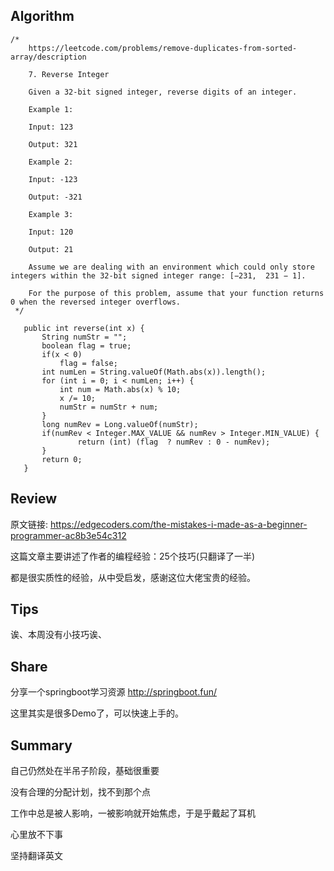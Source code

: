 ## Algorithm ##
````
/*
    https://leetcode.com/problems/remove-duplicates-from-sorted-array/description
     
    7. Reverse Integer
    
    Given a 32-bit signed integer, reverse digits of an integer. 
    
    Example 1:

    Input: 123
    
    Output: 321
    
    Example 2:
    
    Input: -123
    
    Output: -321
    
    Example 3:
    
    Input: 120
    
    Output: 21
    
    Assume we are dealing with an environment which could only store integers within the 32-bit signed integer range: [−231,  231 − 1]. 
    
    For the purpose of this problem, assume that your function returns 0 when the reversed integer overflows.
 */
 ````
 
 ````
    public int reverse(int x) {
        String numStr = "";
        boolean flag = true;
        if(x < 0)
            flag = false;
        int numLen = String.valueOf(Math.abs(x)).length();
        for (int i = 0; i < numLen; i++) {
            int num = Math.abs(x) % 10;
            x /= 10;
            numStr = numStr + num;
        }
        long numRev = Long.valueOf(numStr);
        if(numRev < Integer.MAX_VALUE && numRev > Integer.MIN_VALUE) {
                return (int) (flag  ? numRev : 0 - numRev);
        }
        return 0;
    }
 ````
 
## Review ##

原文链接: https://edgecoders.com/the-mistakes-i-made-as-a-beginner-programmer-ac8b3e54c312

这篇文章主要讲述了作者的编程经验：25个技巧(只翻译了一半)

都是很实质性的经验，从中受启发，感谢这位大佬宝贵的经验。


## Tips ##

诶、本周没有小技巧诶、
        
## Share ##

分享一个springboot学习资源   http://springboot.fun/

这里其实是很多Demo了，可以快速上手的。

## Summary ##

自己仍然处在半吊子阶段，基础很重要

没有合理的分配计划，找不到那个点

工作中总是被人影响，一被影响就开始焦虑，于是乎戴起了耳机

心里放不下事

坚持翻译英文

